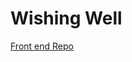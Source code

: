 # Wishing Well

[Front end Repo](https://github.com/mbollino/wishing-well/tree/9a0fc6ca91e7370b4624d2afc9259ac4d6a73c78/front-end)



